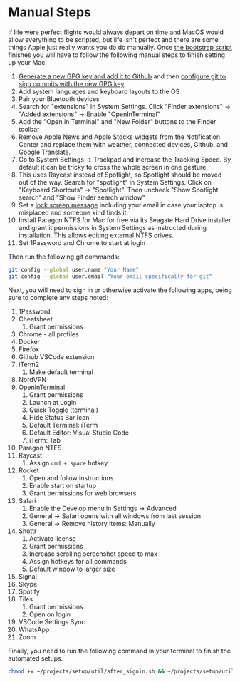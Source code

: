 # Manual Steps

If life were perfect flights would always depart on time and MacOS would allow
everything to be scripted, but life isn't perfect and there are some things
Apple just really wants you do do manually. Once
[the bootstrap script](bootstrap.sh) finishes you will have to follow the
following manual steps to finish setting up your Mac:

1. [Generate a new GPG key and add it to Github](https://docs.github.com/en/authentication/managing-commit-signature-verification/generating-a-new-gpg-key)
   and then
   [configure git to sign commits with the new GPG key](https://docs.github.com/en/authentication/managing-commit-signature-verification/telling-git-about-your-signing-key)
1. Add system languages and keyboard layouts to the OS
1. Pair your Bluetooth devices
1. Search for "extensions" in System Settings. Click "Finder extensions" ->
   "Added extensions" -> Enable "OpenInTerminal"
1. Add the "Open in Terminal" and "New Folder" buttons to the Finder toolbar
1. Remove Apple News and Apple Stocks widgets from the Notification Center and
   replace them with weather, connected devices, Github, and Google Translate.
1. Go to System Settings -> Trackpad and increase the Tracking Speed. By default
   it can be tricky to cross the whole screen in one gesture.
1. This uses Raycast instead of Spotlight, so Spotlight should be moved out of
   the way. Search for "spotlight" in System Settings. Click on "Keyboard
   Shortcuts" -> "Spotlight". Then uncheck "Show Spotlight search" and "Show
   Finder search window"
1. Set a
   [lock screen message](https://support.apple.com/en-ie/guide/mac-help/mh35890/mac)
   including your email in case your laptop is misplaced and someone kind finds
   it.
1. Install Paragon NTFS for Mac for free via its Seagate Hard Drive installer
   and grant it permissions in System Settings as instructed during
   installation. This allows editing external NTFS drives.
1. Set 1Password and Chrome to start at login

Then run the following git commands:

```bash
git config --global user.name "Your Name"
git config --global user.email "Your email specifically for git"
```

Next, you will need to sign in or otherwise activate the following apps, being
sure to complete any steps noted:

1. 1Password
1. Cheatsheet
   1. Grant permissions
1. Chrome - all profiles
1. Docker
1. Firefox
1. Github VSCode extension
1. iTerm2
   1. Make default terminal
1. NordVPN
1. OpenInTerminal
   1. Grant permissions
   2. Launch at Login
   3. Quick Toggle (terminal)
   4. Hide Status Bar Icon
   5. Default Terminal: iTerm
   6. Default Editor: Visual Studio Code
   7. iTerm: Tab
1. Paragon NTFS
1. Raycast
   1. Assign `cmd + space` hotkey
1. Rocket
   1. Open and follow instructions
   2. Enable start on startup
   3. Grant permissions for web browsers
1. Safari
   1. Enable the Develop menu in Settings -> Advanced
   1. General -> Safari opens with all windows from last session
   1. General -> Remove history items: Manually
1. Shottr
   1. Activate license
   2. Grant permissions
   3. Increase scrolling screenshot speed to max
   4. Assign hotkeys for all commands
   5. Default window to larger size
1. Signal
1. Skype
1. Spotify
1. Tiles
   1. Grant permissions
   2. Open on login
1. VSCode Settings Sync
1. WhatsApp
1. Zoom

Finally, you need to run the following command in your terminal to finish the
automated setups:

```bash
chmod +x ~/projects/setup/util/after_signin.sh && ~/projects/setup/util/after_signin.sh
```
